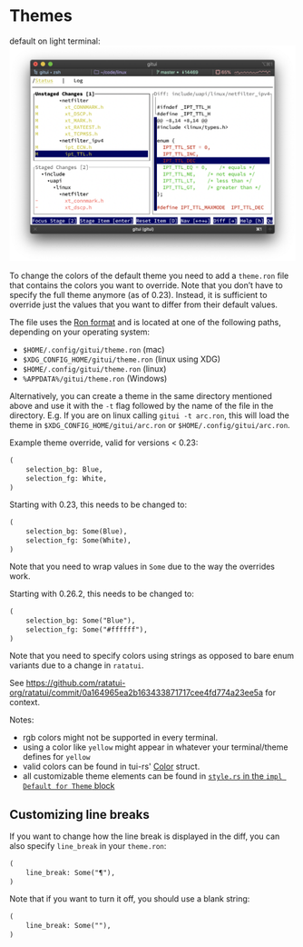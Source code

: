 # Themes

default on light terminal:
![](assets/light-theme.png)

To change the colors of the default theme you need to add a `theme.ron` file that contains the colors you want to override. Note that you don’t have to specify the full theme anymore (as of 0.23). Instead, it is sufficient to override just the values that you want to differ from their default values.

The file uses the [Ron format](https://github.com/ron-rs/ron) and is located at one of the following paths, depending on your operating system:

* `$HOME/.config/gitui/theme.ron` (mac)
* `$XDG_CONFIG_HOME/gitui/theme.ron` (linux using XDG)
* `$HOME/.config/gitui/theme.ron` (linux)
* `%APPDATA%/gitui/theme.ron` (Windows)

Alternatively, you can create a theme in the same directory mentioned above and use it with the `-t` flag followed by the name of the file in the directory. E.g. If you are on linux calling `gitui -t arc.ron`, this will load the theme in `$XDG_CONFIG_HOME/gitui/arc.ron` or `$HOME/.config/gitui/arc.ron`.

Example theme override, valid for versions < 0.23:

```
(
    selection_bg: Blue,
    selection_fg: White,
)
```

Starting with 0.23, this needs to be changed to:

```
(
    selection_bg: Some(Blue),
    selection_fg: Some(White),
)
```

Note that you need to wrap values in `Some` due to the way the overrides work.

Starting with 0.26.2, this needs to be changed to:

```
(
    selection_bg: Some("Blue"),
    selection_fg: Some("#ffffff"),
)
```

Note that you need to specify colors using strings as opposed to bare enum variants due to a change in `ratatui`.

See <https://github.com/ratatui-org/ratatui/commit/0a164965ea2b163433871717cee4fd774a23ee5a> for context.

Notes:

* rgb colors might not be supported in every terminal.
* using a color like `yellow` might appear in whatever your terminal/theme defines for `yellow`
* valid colors can be found in tui-rs' [Color](https://docs.rs/tui/0.12.0/tui/style/enum.Color.html) struct.
* all customizable theme elements can be found in [`style.rs` in the `impl Default for Theme` block](https://github.com/extrawurst/gitui/blob/master/src/ui/style.rs#L305)

## Customizing line breaks

If you want to change how the line break is displayed in the diff, you can also specify `line_break` in your `theme.ron`:

```
(
    line_break: Some("¶"),
)
```

Note that if you want to turn it off, you should use a blank string:

```
(
    line_break: Some(""),
)
```
